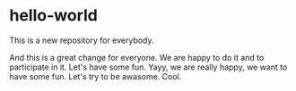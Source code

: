 # hello-world
This is a new repository for everybody. 

And this is a great change for everyone. We are happy to do it and to participate in it. Let's have some fun. Yayy, we are really happy, we want to have some fun. Let's try to be awasome. Cool. 
